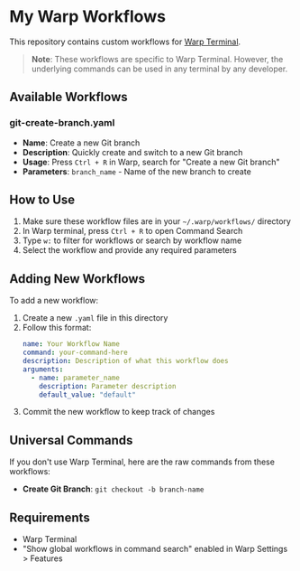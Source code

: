# My Warp Workflows

This repository contains custom workflows for [Warp Terminal](https://www.warp.dev/).

> **Note**: These workflows are specific to Warp Terminal. However, the underlying commands can be used in any terminal by any developer.

## Available Workflows

### git-create-branch.yaml
- **Name**: Create a new Git branch
- **Description**: Quickly create and switch to a new Git branch
- **Usage**: Press `Ctrl + R` in Warp, search for "Create a new Git branch"
- **Parameters**: `branch_name` - Name of the new branch to create

## How to Use

1. Make sure these workflow files are in your `~/.warp/workflows/` directory
2. In Warp terminal, press `Ctrl + R` to open Command Search
3. Type `w:` to filter for workflows or search by workflow name
4. Select the workflow and provide any required parameters

## Adding New Workflows

To add a new workflow:

1. Create a new `.yaml` file in this directory
2. Follow this format:
   ```yaml
   name: Your Workflow Name
   command: your-command-here
   description: Description of what this workflow does
   arguments:
     - name: parameter_name
       description: Parameter description
       default_value: "default"
   ```
3. Commit the new workflow to keep track of changes

## Universal Commands

If you don't use Warp Terminal, here are the raw commands from these workflows:

- **Create Git Branch**: `git checkout -b branch-name`

## Requirements

- Warp Terminal
- "Show global workflows in command search" enabled in Warp Settings > Features
